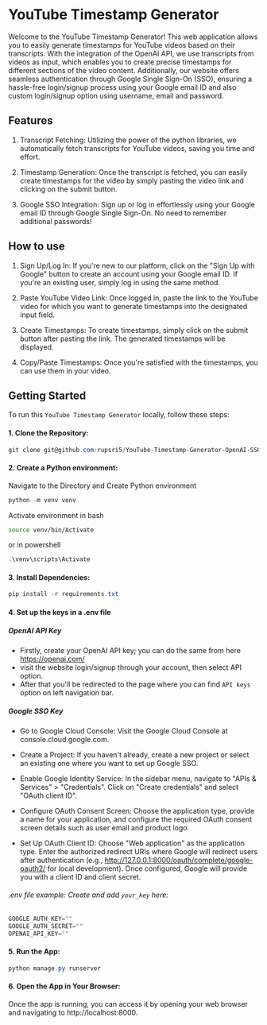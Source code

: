 
# YouTube Timestamp Generator

Welcome to the YouTube Timestamp Generator! This web application allows you to easily generate timestamps for YouTube videos based on their transcripts. With the integration of the OpenAI API, we use transcripts from videos as input, which enables you to create precise timestamps for different sections of the video content. Additionally, our website offers seamless authentication through Google Single Sign-On (SSO), ensuring a hassle-free login/signup process using your Google email ID and also custom login/signup option using username, email and password.

## Features
1. Transcript Fetching: Utilizing the power of the python libraries, we automatically fetch transcripts for YouTube videos, saving you time and effort.

2. Timestamp Generation: Once the transcript is fetched, you can easily create timestamps for the video by simply pasting the video link and clicking on the submit button.

3. Google SSO Integration: Sign up or log in effortlessly using your Google email ID through Google Single Sign-On. No need to remember additional passwords!

## How to use
1. Sign Up/Log In: If you're new to our platform, click on the "Sign Up with Google" button to create an account using your Google email ID. If you're an existing user, simply log in using the same method.

2. Paste YouTube Video Link: Once logged in, paste the link to the YouTube video for which you want to generate timestamps into the designated input field.

5. Create Timestamps: To create timestamps, simply click on the submit button after pasting the link. The generated timestamps will be displayed.

7. Copy/Paste Timestamps: Once you're satisfied with the timestamps, you can use them in your video.

## Getting Started

To run this ```YouTube Timestamp Generator``` locally, follow these steps:

#### 1. Clone the Repository:
```powershell
git clone git@github.com:rupsri5/YouTube-Timestamp-Generator-OpenAI-SSO.git
```

#### 2. Create a Python environment:
Navigate to the Directory and Create Python environment
```powershell
python -m venv venv
```

Activate environment in bash
```bash
source venv/bin/Activate
```
or in powershell
```powershell
.\venv\scripts\Activate
```

#### 3. Install Dependencies:
```powershell
pip install -r requirements.txt
```

#### 4. Set up the keys in a .env file
##### OpenAI API Key
- Firstly, create your OpenAI API key; you can do the same from here https://openai.com/ 
- visit the website login/signup through your account, then select API option. 
- After that you'll be redirected to the page where you can find ```API keys``` option on left navigation bar.
  
##### Google SSO Key
- Go to Google Cloud Console: Visit the Google Cloud Console at console.cloud.google.com.

- Create a Project: If you haven't already, create a new project or select an existing one where you want to set up Google SSO.

- Enable Google Identity Service: In the sidebar menu, navigate to "APIs & Services" > "Credentials". Click on "Create credentials" and select "OAuth client ID".

- Configure OAuth Consent Screen: Choose the application type, provide a name for your application, and configure the required OAuth consent screen details such as user email and product logo.

- Set Up OAuth Client ID: Choose "Web application" as the application type. Enter the authorized redirect URIs where Google will redirect users after authentication (e.g., http://127.0.0.1:8000/oauth/complete/google-oauth2/ for local development). Once configured, Google will provide you with a client ID and client secret.

###### .env file example: Create and add ```your_key``` here: 

```powershell
GOOGLE_AUTH_KEY=""
GOOGLE_AUTH_SECRET=""
OPENAI_API_KEY=""
```

#### 5. Run the App:
```powershell
python manage.py runserver
```

#### 6. Open the App in Your Browser:
Once the app is running, you can access it by opening your web browser and navigating to http://localhost:8000.

